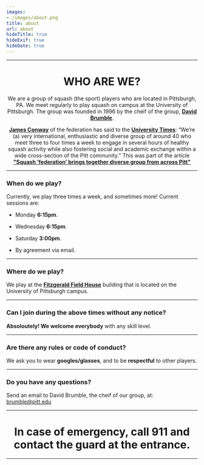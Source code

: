 ```yaml
---
images:
- /images/about.png
title: about
url: about
hideTitle: true
hideExif: true
hideDate: true
---
```


---

<center>
	<h1>
	WHO ARE WE?
	</h1>
</center>

<center>

We are a group of squash (the sport) players who are located in Pittsburgh, PA. We meet regularly to play squash on campus at the University of Pittsburgh. The group was founded in 1996 by the cheif of the group, [**David Brumble**](https://www.english.pitt.edu/h-david-brumble).

[**James Conway**](https://www.structbio.pitt.edu/index.php/12-faculty/18-james-conway) of the federation has said to the [**University Times**](https://www.utimes.pitt.edu/): “We’re (a) very international, enthusiastic and diverse group of around 40 who meet three to four times a week to engage in several hours of healthy squash activity while also fostering social and academic exchange within a wide cross-section of the Pitt community.” This was part of the article [**"Squash ‘federation’ brings together diverse group from across Pitt"**](https://www.utimes.pitt.edu/news/squash-federation-brings)

</center>

---

### When do we play?

Currently, we play three times a week, and sometimes more! Current sessions are:

- Monday **6:15pm**.

- Wednesday **6:15pm**.

- Saturday **3:00pm**.

- By agreement via email.

---

### Where do we play?

We play at the [**Fitzgerald Field House**](https://en.wikipedia.org/wiki/Fitzgerald_Field_House) building that is located on the University of Pittsburgh campus.

---

### Can I join during the above times without any notice?

**Absoloutely! We welcome everybody** with any skill level.

---

### Are there any rules or code of conduct?

We ask you to wear **googles/glasses**, and to be **respectful** to other players.

---

### Do you have any questions?

Send an email to David Brumble, the cheif of our group, at: brumble@pitt.edu

---

<center>
	<h1>
		In case of emergency, call 911 and contact the guard at the entrance.
	</h1>
</center>

---
